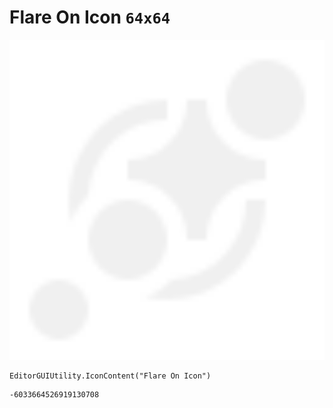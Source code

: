 # Flare On Icon `64x64`
<img src="/img/Flare%20On%20Icon.png" width=512 height=512>

``` CSharp
EditorGUIUtility.IconContent("Flare On Icon")
```
```
-6033664526919130708
```
